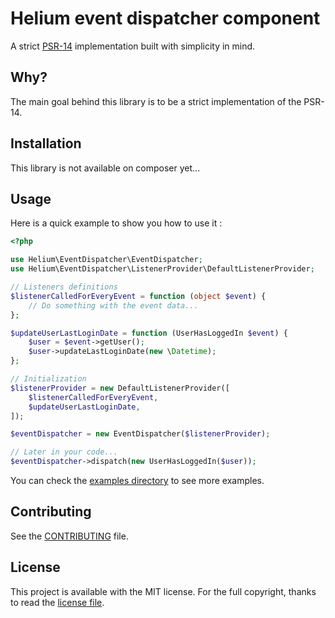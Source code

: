 # Helium event dispatcher component

A strict [PSR-14](https://www.php-fig.org/psr/psr-14/) implementation built with simplicity in mind.

<!--
[![Build Status](https://img.shields.io/travis/com/PHP-DI/PHP-DI/master.svg?style=flat-square)](https://travis-ci.com/PHP-DI/PHP-DI)
[![Latest Version](https://img.shields.io/github/release/PHP-DI/PHP-DI.svg?style=flat-square)](https://packagist.org/packages/PHP-DI/php-di)
[![Total Downloads](https://img.shields.io/packagist/dt/PHP-DI/PHP-DI.svg?style=flat-square)](https://packagist.org/packages/PHP-DI/php-di)
-->

## Why?

The main goal behind this library is to be a strict implementation of the PSR-14.

## Installation

This library is not available on composer yet...

## Usage

Here is a quick example to show you how to use it :

```php
<?php

use Helium\EventDispatcher\EventDispatcher;
use Helium\EventDispatcher\ListenerProvider\DefaultListenerProvider;

// Listeners definitions
$listenerCalledForEveryEvent = function (object $event) {
    // Do something with the event data...
};

$updateUserLastLoginDate = function (UserHasLoggedIn $event) {
    $user = $event->getUser();
    $user->updateLastLoginDate(new \Datetime);
};

// Initialization
$listenerProvider = new DefaultListenerProvider([
    $listenerCalledForEveryEvent,
    $updateUserLastLoginDate,
]);

$eventDispatcher = new EventDispatcher($listenerProvider);

// Later in your code...
$eventDispatcher->dispatch(new UserHasLoggedIn($user));
```

You can check the [examples directory](./examples) to see more examples.

## Contributing

See the [CONTRIBUTING](./.github/CONTRIBUTING.md) file.

## License

This project is available with the MIT license. For the full copyright, thanks to read the [license file](./LICENSE).
